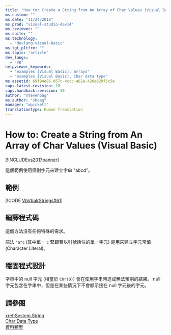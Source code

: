 ```yaml
---
title: "How to: Create a String from An Array of Char Values (Visual Basic) | Microsoft Docs"
ms.custom: ""
ms.date: "11/24/2016"
ms.prod: "visual-studio-dev14"
ms.reviewer: ""
ms.suite: ""
ms.technology: 
  - "devlang-visual-basic"
ms.tgt_pltfrm: ""
ms.topic: "article"
dev_langs: 
  - "VB"
helpviewer_keywords: 
  - "examples [Visual Basic], arrays"
  - "examples [Visual Basic], Char data type"
ms.assetid: 69f94e85-d57c-4ccc-a62a-426e829f5c5e
caps.latest.revision: 10
caps.handback.revision: 10
author: "stevehoag"
ms.author: "shoag"
manager: "wpickett"
translationtype: Human Translation
---
```

# How to: Create a String from An Array of Char Values (Visual Basic)
[!INCLUDE[vs2017banner](../../../../csharp/includes/vs2017banner.md)]

這個範例使用個別字元來建立字串 "abcd"。  
  
## 範例  
 [!CODE [VbVbalrStrings#61](../CodeSnippet/VS_Snippets_VBCSharp/VbVbalrStrings#61)]  
  
## 編譯程式碼  
 這個方法沒有任何特殊的需求。  
  
 語法 `"a"c` \(其中單一 `c` 緊跟著以引號括住的單一字元\) 是用來建立字元常值 \(Character Literal\)。  
  
## 穩固程式設計  
 字串中的 null 字元 \(相當於 `Chr(0)`\) 會在使用字串時造成無法預期的結果。  null 字元包含在字串中，但是在某些情況下不會顯示接在 null 字元後的字元。  
  
## 請參閱  
 <xref:System.String>   
 [Char Data Type](../../../../visual-basic/language-reference/data-types/char-data-type.md)   
 [資料類型](../../../../visual-basic/programming-guide/language-features/data-types/index.md)